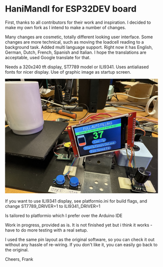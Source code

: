 # HaniMandl for ESP32DEV board

First, thanks to all contributors for their work and inspiration. I decided to make my own fork as I intend to make a number of changes. 

Many changes are cosmetic, totally different looking user interface. 
Some changes are more technical, such as moving the loadcell reading to a background task.
Added multi language support. Right now it has English, German, Dutch, French, Spanish and Italian.
I hope the translations are acceptable, used Google translate for that.

Needs a 320x240 tft display, ST7789 model or ILI9341. 
Uses antialiased fonts for nicer display.
Use of graphic image as startup screen.

![alt text](pictures/IMG_1778.JPG)
<br>

If you want to use ILI9341 display, see platformio.ini for build flags, and change ST7789_DRIVER=1 to ILI9341_DRIVER=1 

Is tailored to platformio which I prefer over the Arduino IDE

Work in progress, provided as is. It is not finished yet but i think it works - have to do more testing with a real setup.

I used the same pin layout as the original software, so you can check it out without any hassle of re-wiring.
If you don't like it, you can easily go back to the original.

Cheers, 
Frank

